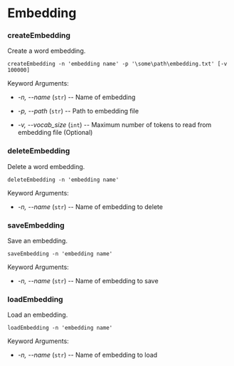 # Embedding

### createEmbedding

Create a word embedding.

```
createEmbedding -n 'embedding name' -p '\some\path\embedding.txt' [-v 100000]
```

Keyword Arguments:

* *-n, --name* (`str`) -- Name of embedding

* *-p, --path* (`str`) -- Path to embedding file

* *-v, --vocab_size* (`int`) -- Maximum number of tokens to read from embedding file (Optional)

### deleteEmbedding

Delete a word embedding.

```
deleteEmbedding -n 'embedding name'
```

Keyword Arguments:

* *-n, --name* (`str`) -- Name of embedding to delete

### saveEmbedding

Save an embedding.

```
saveEmbedding -n 'embedding name'
```

Keyword Arguments:

* *-n, --name* (`str`) -- Name of embedding to save

### loadEmbedding

Load an embedding.

```
loadEmbedding -n 'embedding name'
```

Keyword Arguments:

* *-n, --name* (`str`) -- Name of embedding to load
